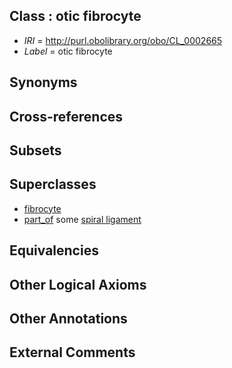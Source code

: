 
## Class : otic fibrocyte

 * *IRI* = http://purl.obolibrary.org/obo/CL_0002665
 * *Label* = otic fibrocyte

## Synonyms


## Cross-references


## Subsets


## Superclasses

 * [fibrocyte](../../CL/35/CL_0000135.md)
 * [part_of](../../BFO/50/BFO_0000050.md) some [spiral ligament](../../UBERON/25/UBERON_0006725.md)

## Equivalencies


## Other Logical Axioms


## Other Annotations


## External Comments

